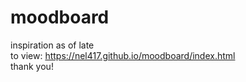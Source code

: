 # moodboard
inspiration as of late <br>
to view: https://nel417.github.io/moodboard/index.html <br>
thank you!
